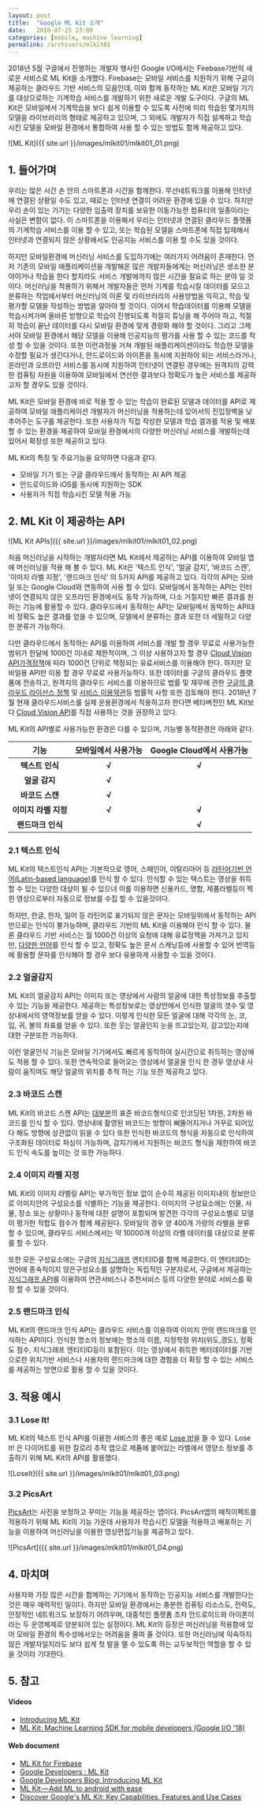 ```yaml
---
layout: post
title:  "Google ML Kit 소개"
date:   2018-07-25 23:00
categories: [mobile, machine learning]
permalink: /archivers/mlkit01
---
```


 2018년 5월 구글에서 진행하는 개발자 행사인 Google I/O에서는 Firebase기반의 새로운 서비스로 ML Kit을 소개했다. Firebase는 모바일 서비스를 지원하기 위해 구글이 제공하는 클라우드 기반 서비스의 모음인데, 이와 함께 동작하는 ML Kit은 모바일 기기를 대상으로하는 기계학습 서비스를 개발하기 위한 새로운 개발 도구이다. 구글의 ML Kit은 모바일에서 기계학습을 보다 쉽게 이용할 수 있도록 사전에 미리 학습된 몇가지의 모델을 라이브러리의 형태로 제공하고 있으며, 그 외에도 개발자가 직접 설계하고 학습시킨 모델을 모바일 환경에서 통합하여 사용 할 수 있는 방법도 함께 제공하고 있다.

![ML Kit]({{ site.url }}/images/mlkit01/mlkit01_01.png)

## 1. 들어가며

 우리는 많은 시간 손 안의 스마트폰과 시간을 함께한다. 무선네트워크를 이용해 인터넷에 연결된 상황일 수도 있고, 때로는 인터넷 연결이 어려운 환경에 있을 수 있다. 하지만 우리 손이 있는 기기는 다양한 입출력 장치를 보유한 이동가능한 컴퓨터의 일종이라는 사실은 변함이 없다. 이 스마트폰을 이용해서 우리는 인터넷과 연결된 클라우드 플랫폼의 기계학습 서비스를 이용 할 수 있고, 또는 학습된 모델을 스마트폰에 직접 탑재해서 인터넷과 연결되지 않은 상황에서도 인공지능 서비스를 이용 할 수도 있을 것이다. 

 하지만 모바일환경에 머신러닝 서비스를 도입하기에는 여러가지 어려움이 존재한다. 먼저 기존의 모바일 애플리케이션을 개발해온 많은 개발자들에게는 머신러닝은 생소한 분야이거나 학습을 한다 할지라도 서비스 개발에까지 많은 시간을 필요로 하는 분야 일 것이다. 머신러닝을 적용하기 위해서 개발자들은 먼저 기계를 학습시킬 데이터를 모으고 분류하는 작업에서부터 머신러닝의 이론 및 라이브러리의 사용방법을 익히고, 학습 및 평가할 모델을 작성하는 방법을 알아야 할 것이다. 이어서 학습데이터를 이용해 모델을 학습시켜가며 올바른 방향으로 학습이 진행되도록 적절히 튜닝을 해 주어야 하고, 적절히 학습이 끝난 데이터를 다시 모바일 환경에 맞게 경량화 해야 할 것이다. 그리고 그제서야 모바일 환경에서 해당 모델을 이용해 인공지능의 평가를 사용 할 수 있는 코드를 작성 할 수 있을 것이다. 또한 이런과정을 거쳐 개발된 애플리케이션이라도 학습한 모델을 수정할 필요가 생긴다거나, 안드로이드와 아이폰을 동시에 지원하야 되는 서비스라거나, 온라인과 오프라인 서비스를 동시에 지원하여 인터넷이 연결된 경우에는 원격지의 강력한 컴퓨팅 자원을 이용하여 모바일에서 연산한 결과보다 정확도가 높은 서비스를 제공하고자 할 경우도 있을 것이다. 

 ML Kit은 모바일 환경에 바로 적용 할 수 있는 학습이 완료된 모델과 데이터를 API로 제공하여 모바일 애플리케이션 개발자가 머신러닝을 적용하는데 있어서의 진입장벽을 낮추어주는 도구를 제공한다. 또한 사용자가 직접 작성한 모델과 학습 결과를 적용 및 배포 할 수 있는 환경을 제공하여 모바일 환경에서의 다양한 머신러닝 서비스를 개발하는데 있어서 확장성 또한 제공하고 있다. 

 ML Kit의 특징 및 주요기능을 요약하면 다음과 같다.

* 모바일 기기 또는 구글 클라우드에서 동작하는 AI API 제공
* 안드로이드와 iOS를 동시에 지원하는 SDK
* 사용자가 직접 학습시킨 모델 적용 가능


## 2. ML Kit 이 제공하는 API

![ML Kit APIs]({{ site.url }}/images/mlkit01/mlkit01_02.png)

처음 머신러닝을 시작하는 개발자라면 ML Kit에서 제공하는 API를 이용하여 모바일 앱에 머신러닝을 적용 해 볼 수 있다.  ML Kit은 '텍스트 인식', '얼굴 감지', '바코드 스캔', '이미지 라벨 지정', '랜드마크 인식' 의 5가지 API를 제공하고 있다. 각각의 API는 모바일 또는 Google Cloud와 연동하여 사용 할 수 있다. 모바일에서 동작하는 API는 인터넷이 연결되지 않은 오프라인 환경에서도 동작 가능하며, 다소 거칠지만 빠른 결과를 원하는 기능에 활용할 수 있다. 클라우드에서 동작하는 API는 모바일메서 동박하는 API대비 정확도 높은 결과를 얻을 수 있으며, 모델에서 분류하는 결과 또한 더 세밀하고 다양한 분류가 가능하다. 

 다만 클라우드에서 동작하는 API를 이용하여 서비스를 개발 할 경우 무료로 사용가능한 범위가 한달에 1000건 이내로 제한적이며, 그 이상 사용하고자 할 경우 [Cloud Vision API가격정책](https://cloud.google.com/vision/docs/pricing)에 따라 1000건 단위로 책정되는 유료서비스를 이용해야 한다. 하지만 모바일용 API만 이용 할 경우  무료로 사용가능하다. 또한 데이터를 구글의 클라우드 플랫폼에 전송하고, 원격지의 클라우드 서비스를 이용하므로 법률 및 재무에 관한 [구글의 클라우드 라이선스 정책](https://cloud.google.com/terms/) 및 [서비스 이용약관](https://cloud.google.com/terms/service-terms)등 법률적 사항 또한 검토해야 한다. 2018년 7월 현재 클라우드서비스를 실제 운용환경에서 적용하고자 한다면 베타버전인 ML Kit보다 [Cloud Vision API](https://cloud.google.com/vision/)를 직접 사용하는 것을 권장하고 있다.

ML Kit의 API별로 사용가능한 환경은 다를 수 있으며, 기능별 동작환경은 아래와 같다.

|         기능         | 모바일에서 사용가능 | Google Cloud에서 사용가능 |
| :------------------: | :-----------------: | :-----------------------: |
|   **텍스트 인식**    |        **√**        |           **√**           |
|    **얼굴 감지**     |        **√**        |                           |
|   **바코드 스캔**    |        **√**        |                           |
| **이미지 라벨 지정** |        **√**        |           **√**           |
|  **랜드마크 인식**   |                     |           **√**           |

### 2.1 텍스트 인식
 ML Kit의 텍스트인식 API는 기본적으로 영어, 스페인어, 이탈리아어 등 [라틴어기반 언어(Latin-based language)](https://ko.wikipedia.org/wiki/%EB%A1%9C%EB%A7%88%EC%9E%90)를 인식 할 수 있다.   인식할 수 있는 텍스트는 영상을 취득할 수 있는 다양한 대상이 될 수 있으녀 이를 이용하면 신용카드, 명함, 제품라벨등이 찍힌 영상으로부터 자동으로 정보를 수집 할 수 있을것이다. 

 하지만, 한글, 한자, 일어 등 라틴어로 표기되지 않은 문자는 모바일위에서 동작하는 API만으로는 인식이 불가능하며, 클라우드 기반의 ML Kit을 이용해야 인식 할 수 있다. 물론 클라우드 기반 서비스는 월 1000건 이상의 요청에 대해 유료정책을 가져가고 있지만, [다양한 언어](https://cloud.google.com/vision/docs/languages)를 인식 할 수 있고, 정확도 높은 문서 스캐닝등에 사용할 수 있어 번역등에 활용할 문자를 인식해야 할 경우 보다 유용하게 사용할 수 있을 것이다.

### 2.2 얼굴감지
 ML Kit의 얼굴감지 API는 이미지 또는 영상에서 사람의 얼굴에 대한 특성정보를 추출할 수 있는 기능을 제공한다. 제공하는 특성정보로는 영상안에서 인식한 얼굴의 갯수 및 영상내에서의 영역정보를 얻을 수 있다. 이렇게 인식한 모든 얼굴에 대해 각각의 눈, 코, 입, 귀, 볼의 좌표를 얻을 수 있다. 또한 웃는 얼굴인지 눈을 뜨고있는지, 감고있는지에 대한 구분또한 가능하다.

 이런 얼굴인식 기능은 모바일 기기에서도 빠르게 동작하여 실시간으로 취득하는 영상에도 적용 할 수 있다. 또한 연속적으로 들어오는 영상에서 얼굴을 인식 한 경우 영상내 사람이 움직여도 해당 얼굴의 위치를 추적 하는 기능 또한 제공하고 있다. 

### 2.3 바코드 스캔
ML Kit의 바코드 스캔 API는 [대부분](https://firebase.google.com/docs/ml-kit/read-barcodes#key_capabilities)의  표준 바코드형식으로 인코딩된 1차원, 2차원 바코드를 인식 할 수 있다. 영상내에 촬영된 바코드는 방향이 삐뚤어지거나 거꾸로 되어있다 해도 방향에 상관없이 읽을 수 있다 또한 인식한 바코드의 형식을 자동으로 인식하여 구조화된 데이터로 파싱이 가능하며, 감지기에서 지원하는 바코드 형식을 제한하여 바코드 인식 속도를 높이는 것 또한 가능하다.

### 2.4  이미지 라벨 지정
ML Kit의 이미지 라벨링 API는 부가적인 정보 없이 순수히 제공된 이미지내의 정보만으로 이미지안의 구성요소를 식별하는 기능을 제공한다. 이미지의 구성요소에는 인물, 사물, 장소 또는 상황이나 동작에 대한 설명이 포함되며 발견한 각각의 구성요소별로 모델이 평가한 적합도 점수가 함께 제공된다. 모바일의 경우 양 400개 가량의 라벨을 분류 할 수 있으며, 클라우드 서비스에서는 약 10000개 이상의 라벨 데이터를 대상으로 분류를 할 수 있다.

 또한 모든 구성요소에는 구글의 [지식그래프](https://www.google.com/intl/bn/insidesearch/features/search/knowledge.html) 엔티티ID를 함께 제공한다. 이 엔티티ID는 언어에 종속적이지 않은구성요소를 설명하는 독립적인 구분자로서, 구글에서 제공하는 [지식그래프 API](https://developers.google.com/knowledge-graph/)를 이용하여 연관서비스나  추천서비스 등의 다양한 분야로 서비스를 확장 할 수 있을 것이다.

### 2.5 랜드마크 인식
ML Kit의 랜드마크 인식 API는 클라우드 서비스를 이용하여 이미지 안의 랜드마크를 인식하는 API이다. 인식한 명소의 정보에는 명소의 이름, 지정학정 위치(위도,경도), 정확도 점수, 지식그래프 엔티티ID등이 포함된다. 이는 영상에서 취득한 메터데이터를 기반으로한 위치기반 서비스나 사용자의 랜드마크에 대한 경험을 더 확장 할 수 있는 서비스를 제공하는 방면으로 활용 할 수 있을 것이다.


## 3. 적용 예시

### 3.1 Lose It!
ML Kit의 텍스트 인식 API를 이용한 서비스의 좋은 예로 [Lose It!](https://play.google.com/store/apps/details?id=com.fitnow.loseit&hl=ko)을 들 수 있다. Lose It! 은 다이어트를 위한 칼로리 추적 앱으로 제품에 붙어있는 라벨에서 영양소 정보를 추출하기 위해 ML Kit의 API를 활용했다. 

![LoseIt]({{ site.url }}/images/mlkit01/mlkit01_03.png)

### 3.2 PicsArt
[PicsArt](https://play.google.com/store/apps/details?id=com.picsart.studio&hl=ko)는 사진을 보정하고 꾸미는 기능을 제공하는 앱이다. PicsArt앱의 매직이펙트를 적용하기 위해 ML Kit의 기능 가운데 사용자가 학습시킨 모델을 적용하고 배포하는 기능을 이용하여 머신러닝을 이용한 영상편집기능을 제공하고 있다.

![PicsArt]({{ site.url }}/images/mlkit01/mlkit01_04.png)


## 4. 마치며

 사용자와 가장 많은 시간을 함께하는 기기에서 동작하는 인공지능 서비스를 개발한다는 것은 매우 매력적인 일이다. 하지만 모바일 환경에서는 충분한 컴퓨팅 리소스도, 전력도, 안정적인 네트워크도 보장하기 어려우며, 대중적인 플랫폼 조차 안드로이드와 아이폰이라는 두 운영체제로 양분되어 있는 실정이다. ML Kit의 등장은 머신러닝을 적용함에 있어 모바일 환경의 특수성에서오는 어려움을 줄여 줄 것이다. 또한 머신러닝에 익숙하지 않은 개발자일지라도 보다 쉽게 첫 발을 뗄 수 있도록 하는 교두보적인 역할을 할 수 있을 것이라 기대한다.


## 5. 참고

#### Videos
* [Introducing ML Kit](https://youtu.be/ejrn_JHksws)
* [ML Kit: Machine Learning SDK for mobile developers (Google I/O '18)](https://youtu.be/Z-dqGRSsaBs)

#### Web document
* [ML Kit for Firebase](https://firebase.google.com/docs/ml-kit/)
* [Google Developers : ML Kit](https://developers.google.com/ml-kit/)
* [Google Developers Blog: Introducing ML Kit](https://developers.googleblog.com/2018/05/introducing-ml-kit.html)
* [ML Kit — Add ML to android with ease](https://medium.com/@pankaj.rai16/ml-kit-add-ml-to-android-with-ease-ab03941e5d9a)
* [Discover Google's ML Kit: Key Capabilities, Features and Use Cases](https://www.cleveroad.com/blog/discover-google-ml-kit-key-capabilities-features-and-use-cases)